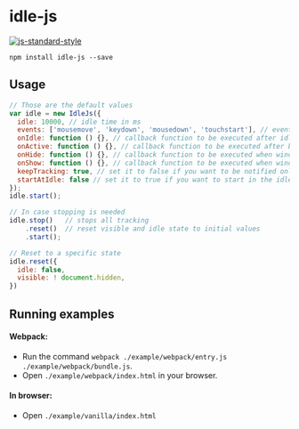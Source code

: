 # idle-js

[![js-standard-style](https://img.shields.io/badge/code%20style-standard-brightgreen.svg)](http://standardjs.com/)

`npm install idle-js --save`

## Usage

```js
// Those are the default values
var idle = new IdleJs({
  idle: 10000, // idle time in ms
  events: ['mousemove', 'keydown', 'mousedown', 'touchstart'], // events that will trigger the idle resetter
  onIdle: function () {}, // callback function to be executed after idle time
  onActive: function () {}, // callback function to be executed after back form idleness
  onHide: function () {}, // callback function to be executed when window become hidden
  onShow: function () {}, // callback function to be executed when window become visible
  keepTracking: true, // set it to false if you want to be notified only on the first idleness change
  startAtIdle: false // set it to true if you want to start in the idle state
});
idle.start();

// In case stopping is needed
idle.stop()   // stops all tracking
    .reset()  // reset visible and idle state to initial values
    .start();

// Reset to a specific state
idle.reset({
  idle: false,
  visible: ! document.hidden,
})
```

## Running examples

#### Webpack:

* Run the command `webpack ./example/webpack/entry.js ./example/webpack/bundle.js`.
* Open `./example/webpack/index.html` in your browser.

#### In browser:

* Open `./example/vanilla/index.html`
